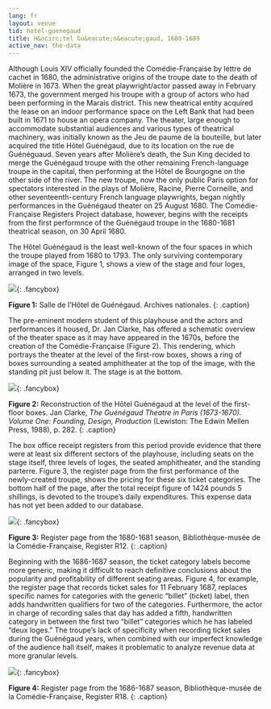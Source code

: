 ```yaml
---
lang: fr
layout: venue
tid: hotel-guenegaud
title: H&ocirc;tel Gu&eacute;n&eacute;gaud, 1680-1689
active_nav: the-data
---
```

Although Louis XIV officially founded the Com&eacute;die-Fran&ccedil;aise by lettre de cachet in 1680, the administrative origins of the troupe date to the death of Moli&egrave;re in 1673. When the great playwright/actor passed away in February 1673, the government merged his troupe with a group of actors who had been performing in the Marais district. This new theatrical entity acquired the lease on an indoor performance space on the Left Bank that had been built in 1671 to house an opera company. The theater, large enough to accommodate substantial audiences and various types of theatrical machinery, was initially known as the Jeu de paume de la bouteille, but later acquired the title H&ocirc;tel Gu&eacute;n&eacute;gaud, due to its location on the rue de Gu&eacute;n&eacute;guaud. Seven years after Moli&egrave;re’s death, the Sun King decided to merge the Gu&eacute;n&eacute;gaud troupe with the other remaining French-language troupe in the capital, then performing at the H&ocirc;tel de Bourgogne on the other side of the river. The new troupe, now the only public Paris option for spectators interested in the plays of Moli&egrave;re, Racine, Pierre Corneille, and other seventeenth-century French language playwrights, began nightly performances in the Gu&eacute;n&eacute;gaud theater on 25 August 1680. The Com&eacute;die-Fran&ccedil;aise Registers Project database, however, begins with the receipts from the first performnce of the Gu&eacute;n&eacute;gaud troupe in the 1680-1681 theatrical season, on 30 April 1680.

The H&ocirc;tel Gu&eacute;n&eacute;gaud is the least well-known of the four spaces in which the troupe played from 1680 to 1793. The only surviving contemporary image of the space, Figure 1, shows a view of the stage and four loges, arranged in two levels.

[![](/img/guenegaud-1.jpg)](/img/guenegaud-1.jpg){: .fancybox}

**Figure 1:** Salle de l&rsquo;H&ocirc;tel de Gu&eacute;n&eacute;gaud. Archives nationales.
{: .caption}

The pre-eminent modern student of this playhouse and the actors and performances it housed, Dr. Jan Clarke, has offered a schematic overview of the theater space as it may have appeared in the 1670s, before the creation of the Com&eacute;die-Fran&ccedil;aise (Figure 2). This rendering, which portrays the theater at the level of the first-row boxes, shows a ring of boxes surrounding a seated amphitheater at the top of the image, with the standing pit just below it. The stage is at the bottom.

[![](/img/guenegaud-2.jpg)](/img/guenegaud-2.jpg){: .fancybox}

**Figure 2:** Reconstruction of the H&ocirc;tel Gu&eacute;n&eacute;gaud at the level of the first-floor boxes. Jan Clarke, *The Gu&eacute;n&eacute;gaud Theatre in Paris (1673-1670). Volume One: Founding, Design, Production* (Lewiston: The Edwin Mellen Press, 1988), p. 282.
{: .caption}

The box office receipt registers from this period provide evidence that there were at least six different sectors of the playhouse, including seats on the stage itself, three levels of loges, the seated amphitheater, and the standing parterre. Figure 3, the register page from the first performance of the newly-created troupe, shows the pricing for these six ticket categories. The bottom half of the page, after the total receipt figure of 1424 pounds 5 shillings, is devoted to the troupe’s daily expenditures. This expense data has not yet been added to our database.

[![](/img/guenegaud-3.jpg)](/img/guenegaud-3.jpg){: .fancybox}

**Figure 3:** Register page from the 1680-1681 season, Biblioth&egrave;que-mus&eacute;e de la Com&eacute;die-Fran&ccedil;aise, Register R12.
{: .caption}

Beginning with the 1686-1687 season, the ticket category labels become more generic, making it difficult to reach definitive conclusions about the popularity and profitability of different seating areas. Figure 4, for example, the register page that records ticket sales for 11 February 1687, replaces specific names for categories with the generic &ldquo;billet&rdquo; (ticket) label, then adds handwritten qualifiers for two of the categories. Furthermore, the actor in charge of recording sales that day has added a fifth, handwritten category in between the first two &ldquo;billet&rdquo; categories which he has labeled &ldquo;deux loges.&rdquo; The troupe’s lack of specificity when recording ticket sales during the Gu&eacute;n&eacute;gaud years, when combined with our imperfect knowledge of the audience hall itself, makes it problematic to analyze revenue data at more granular levels.

[![](/img/guenegaud-4.jpg)](/img/guenegaud-4.jpg){: .fancybox}

**Figure 4:** Register page from the 1686-1687 season, Biblioth&egrave;que-mus&eacute;e de la Com&eacute;die-Fran&ccedil;aise, Register R18.
{: .caption}